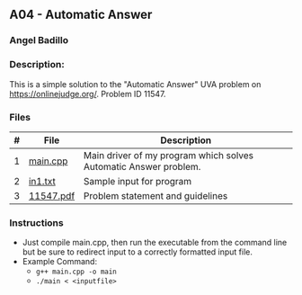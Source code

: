 ## A04 - Automatic Answer
### Angel Badillo
### Description:

This is a simple solution to the "Automatic Answer" UVA problem on https://onlinejudge.org/. Problem ID 11547.

### Files

| # | File                   | Description                                                      |
|:-:|------------------------|------------------------------------------------------------------|
| 1 | [main.cpp](main.cpp)   | Main driver of my program which solves Automatic Answer problem. |
| 2 | [in1.txt](in1.txt)     | Sample input for program                                         |
| 3 | [11547.pdf](11547.pdf) | Problem statement and guidelines                                 |

### Instructions

- Just compile main.cpp, then run the executable from the command line but be sure to redirect
input to a correctly formatted input file.
- Example Command:
    - `g++ main.cpp -o main`
    - `./main < <inputfile>`